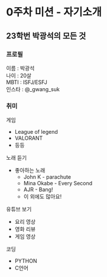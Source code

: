 # 0주차 미션 - 자기소개
## 23학번 박광석의 모든 것
### 프로필
이름 : 박광석\
나이 : 20살\
MBTI : ISFJ/ESFJ\
인스타 : @_gwang_suk
### 취미
게임
  - League of legend
  - VALORANT
  - 등등
  
노래 듣기
  - 좋아하는 노래
    - John K - parachute
    - Mina Okabe - Every Second
    - AJR - Bang!
    - 이 외에도 많아요!

유튜브 보기
  - 요리 영상
  - 영화 리뷰
  - 게임 영상

코딩
  - PYTHON
  - C언어
